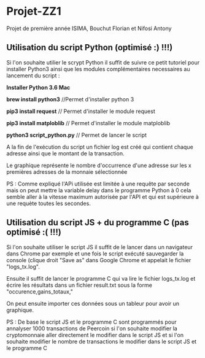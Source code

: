 # Projet-ZZ1
Projet de première année ISIMA, Bouchut Florian et Nifosi Antony

## Utilisation du script Python (optimisé :) !!!)
Si l'on souhaite utilier le scrypt Python il suffit de suivre ce petit tutoriel pour installer Python3 ainsi que les modules complémentaires necessaires au lancement du script :

**Installer Python 3.6 Mac** 

**brew install python3** //Permet d'installer python 3  

**pip3 install request** // Permet d'installer le module request  

**pip3 install matploblib** // Permet d'installer le module matploblib  

**python3 script_python.py** // Permet de lancer le script  

A la fin de l'exécution du script un fichier log est créé qui contient chaque adresse ainsi que le montant de la transaction. 

Le graphique représente le nombre d'occurrence d'une adresse sur les x premières adresses de la monnaie sélectionnée 

PS : Comme expliqué l'APi utilisée est limitée à une requête par seconde mais on peut mettre la variable delay dans le programme Python à 0 cela semble aller à la vitesse maximum autorisée par l'API et qui est supérieure à une requète toutes les secondes.

## Utilisation du script JS + du programme C (pas optimisé :( !!!)
Si l'on souhaite utiliser le script JS il suffit de le lancer dans un navigateur dans Chrome par exemple et une fois le script exécuté sauvegarder la console (clique droit "Save as" dans Google Chrome et appelait le fichier "logs_tx.log".

Ensuite il suffit de lancer le programme C qui va lire le fichier logs_tx.log et écrire les résultats dans un fichier result.txt sous la forme "occurence,gains_totaux,"

On peut ensuite importer ces données sous un tableur pour avoir un graphique.

PS : De base le script JS et le programme C sont programmés pour annalyser 1000 transactions de Peercoin si l'on souhaite modifier la cryptomonnaie aller directement le modifier dans le script JS et si l'on souhaite modifier le nombre de transactions le modifier dans le script JS et le programme C
